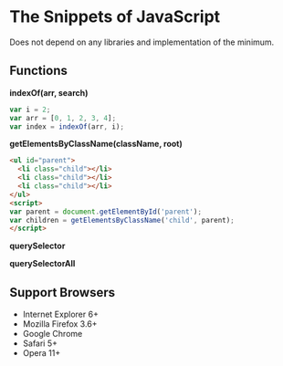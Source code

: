 The Snippets of JavaScript
==========================

Does not depend on any libraries and implementation of the minimum.

Functions
---------

**indexOf(arr, search)**

```javascript
var i = 2;
var arr = [0, 1, 2, 3, 4];
var index = indexOf(arr, i);
```

**getElementsByClassName(className, root)**

```html
<ul id="parent">
  <li class="child"></li>
  <li class="child"></li>
  <li class="child"></li>
</ul>
<script>
var parent = document.getElementById('parent');
var children = getElementsByClassName('child', parent);
</script>
```

**querySelector**

**querySelectorAll**

Support Browsers
----------------

* Internet Explorer 6+
* Mozilla Firefox 3.6+
* Google Chrome
* Safari 5+
* Opera 11+
